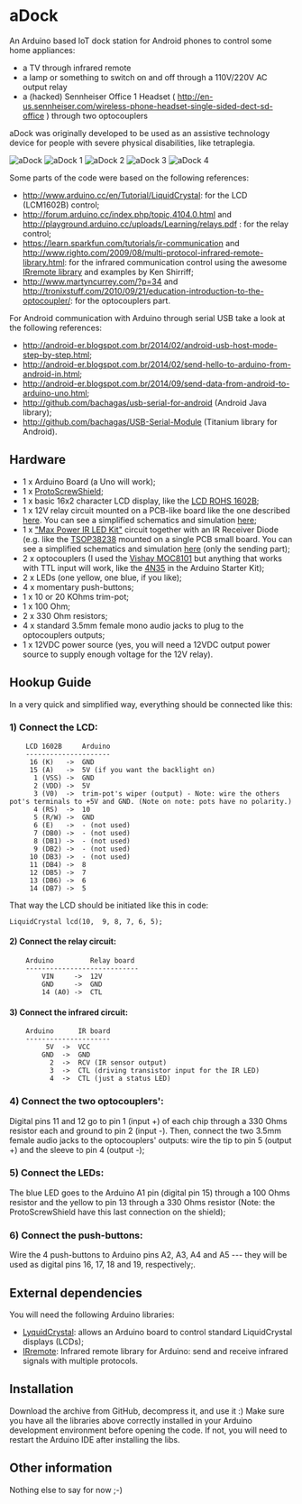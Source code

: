 aDock
=====

An Arduino based IoT dock station for Android phones to control some home appliances:
   - a TV through infrared remote
   - a lamp or something to switch on and off through a 110V/220V AC output relay
   - a (hacked) Sennheiser Office 1 Headset ( http://en-us.sennheiser.com/wireless-phone-headset-single-sided-dect-sd-office ) through two optocouplers

aDock was originally developed to be used as an assistive technology device for people with severe physical disabilities, like tetraplegia.

![aDock](https://lh6.googleusercontent.com/-ZKWjFbm4LK8/VEEmTJqalMI/AAAAAAAADxw/OPLhkcUFIHE/w1027-h577-no/IMG_20141017_112033474.jpg)
![aDock 1](https://lh5.googleusercontent.com/p1U49aUQxMMKjyUqoll-KXYxJKiNjKQgQXaAHQ1dS5g=w390-h219-p-no)
![aDock 2](https://lh4.googleusercontent.com/Fauxd9TIfo0pjvG5zhMxCcIeeX88-kqLog4BqgA2DdA=w391-h219-p-no)
![aDock 3](https://lh3.googleusercontent.com/W8GNl8H-xUPrIfo8NvUDYPI14jcjQFZYaPtALP3RTHU=w390-h219-p-no)
![aDock 4](https://lh6.googleusercontent.com/fWBDQ83xDXv43E13XOrkDvRGFU-X3mOkLNQPMSFnPgw=w396-h222-p-no)

Some parts of the code were based on the following references:
   - http://www.arduino.cc/en/Tutorial/LiquidCrystal: for the LCD (LCM1602B) control;
   - http://forum.arduino.cc/index.php/topic,4104.0.html and http://playground.arduino.cc/uploads/Learning/relays.pdf : for the relay control;
   - https://learn.sparkfun.com/tutorials/ir-communication and http://www.righto.com/2009/08/multi-protocol-infrared-remote-library.html: for the infrared communication control using the awesome [IRremote library](http://github.com/shirriff/Arduino-IRremote) and examples by Ken Shirriff;
   - http://www.martyncurrey.com/?p=34 and http://tronixstuff.com/2010/09/21/education-introduction-to-the-optocoupler/: for the optocouplers part.

For Android communication with Arduino through serial USB take a look at the following references: 
   - http://android-er.blogspot.com.br/2014/02/android-usb-host-mode-step-by-step.html;
   - http://android-er.blogspot.com.br/2014/02/send-hello-to-arduino-from-android-in.html;
   - http://android-er.blogspot.com.br/2014/09/send-data-from-android-to-arduino-uno.html;
   - http://github.com/bachagas/usb-serial-for-android (Android Java library);
   - http://github.com/bachagas/USB-Serial-Module (Titanium library for Android).

Hardware
--------

- 1 x Arduino Board (a Uno will work);
- 1 x [ProtoScrewShield](https://www.sparkfun.com/products/9729);
- 1 x basic 16x2 character LCD display, like the [LCD ROHS 1602B](http://multilogica-shop.com/LCD_16x2_preto_sobre_verde);
- 1 x 12V relay circuit mounted on a PCB-like board like the one described [here](http://www.instructables.com/id/Connecting-a-12V-Relay-to-Arduino/?ALLSTEPS). You can see a simplified schematics and simulation [here](http://www.falstad.com/circuit/#%24+1+5.0E-6+11.086722712598126+43+2.0+50%0Aw+336+288+336+336+1%0Aw+336+256+336+208+1%0AL+128+272+80+272+0+0+true+5.0+0.0%0AO+336+256+400+256+1%0A178+336+112+432+112+0+1+0.2+1.0000262328429621E-13+0.05+1000000.0+0.02+233.0%0Ad+336+160+288+160+1+0.805904783%0Aw+288+144+336+144+0%0Aw+288+160+288+144+0%0Ar+288+272+192+272+0+1000.0%0A181+480+96+480+128+0+398.8232284946172+40.0+120.0+0.4+0.4%0Av+336+48+432+48+0+1+60.0+127.0+0.0+0.0+0.5%0Aw+336+48+336+112+0%0Aw+480+48+480+96+0%0Aw+432+48+480+48+0%0Aw+432+128+480+128+0%0At+288+272+336+272+0+1+-11.999999999926683+-0.11562430661010605+100.0%0Ag+128+368+128+400+0%0A162+128+304+128+368+1+2.1024259+0.0+1.0+0.0%0Ar+128+272+128+304+0+220.0%0Ag+592+320+592+352+0%0Aw+128+272+192+272+0%0A162+528+320+592+320+1+2.1024259+1.0+0.0+0.0%0At+400+336+448+336+0+1+-10.101880446495288+0.11562430665900605+100.0%0AR+288+144+288+96+0+0+40.0+12.0+0.0+0.0+0.5%0Ag+448+352+448+384+0%0AO+448+320+480+288+1%0Ar+448+224+448+272+0+100.0%0Aw+448+272+448+320+0%0Ar+448+320+528+320+0+470.0%0Aw+336+160+336+208+0%0AR+448+224+448+176+0+0+40.0+12.0+0.0+0.0+0.5%0Ar+336+336+400+336+0+22.0%0Ax+548+294+575+300+0+24+off%0Ax+153+342+180+348+0+24+on%0Ax+64+248+89+254+0+24+ctl%0Ao+2+64+0+35+7.62939453125E-5+9.765625E-5+0+-1%0Ao+3+64+0+34+80.0+9.765625E-5+1+-1%0A);
- 1 x ["Max Power IR LED Kit"](https://www.sparkfun.com/products/10732) circuit together with an IR Receiver Diode (e.g. like the [TSOP38238](https://www.sparkfun.com/products/10266) mounted on a single PCB small board. You can see a simplified schematics and simulation [here](http://www.falstad.com/circuit/#%24+1+5.0E-6+10.634267539816555+43+2.0+50%0Aw+400+320+400+368+1%0Aw+400+288+400+240+1%0A172+400+112+400+80+0+6+5.0+5.0+0.0+0.0+0.5+Collector+Voltage%0Ag+400+368+400+384+0%0At+352+304+400+304+0+1+-4.843611783341876+1.649999999978436E-11+100.0%0Aw+288+304+352+304+1%0Ar+400+112+400+176+0+56.0%0AL+192+304+144+304+0+0+true+5.0+0.0%0Ar+288+304+192+304+0+330.0%0A162+400+176+400+240+1+2.1024259+1.0+0.0+0.0%0Ax+92+314+117+320+0+24+ctl%0Ax+423+215+558+221+0+24+infrared+LED%0A) (only the sending part);
- 2 x optocouplers (I used the [Vishay MOC8101](http://www.vishay.com/product?docid=83660) but anything that works with TTL input will work, like the [4N35](http://arduino.cc/documents/datasheets/opto-4n35.pdf) in the Arduino Starter Kit);
- 2 x LEDs (one yellow, one blue, if you like);
- 4 x momentary push-buttons;
- 1 x 10 or 20 KOhms trim-pot;
- 1 x 100 Ohm;
- 2 x 330 Ohm resistors;
- 4 x standard 3.5mm female mono audio jacks to plug to the optocouplers outputs;
- 1 x 12VDC power source (yes, you will need a 12VDC output power source to supply enough voltage for the 12V relay).

Hookup Guide
------------

In a very quick and simplified way, everything should be connected like this:

### 1) Connect the LCD:
		
		LCD 1602B     Arduino
		---------------------
		 16 (K)   ->  GND
		 15 (A)   ->  5V (if you want the backlight on)
		  1 (VSS) ->  GND
		  2 (VDD) ->  5V
		  3 (V0)  ->  trim-pot's wiper (output) - Note: wire the others pot's terminals to +5V and GND. (Note on note: pots have no polarity.)
		  4 (RS)  ->  10
		  5 (R/W) ->  GND
		  6 (E)   ->  - (not used)
		  7 (DB0) ->  - (not used)
		  8 (DB1) ->  - (not used)
		  9 (DB2) ->  - (not used)
		 10 (DB3) ->  - (not used)
		 11 (DB4) ->  8
		 12 (DB5) ->  7
		 13 (DB6) ->  6
		 14 (DB7) ->  5

That way the LCD should be initiated like this in code:

	LiquidCrystal lcd(10,  9, 8, 7, 6, 5);

#### 2) Connect the relay circuit:

		Arduino         Relay board
		----------------------------
			VIN     ->  12V
		    GND     ->  GND
		    14 (A0) ->  CTL

#### 3) Connect the infrared circuit:

		Arduino      IR board
		---------------------
			 5V  ->  VCC
		    GND  ->  GND
		      2  ->  RCV (IR sensor output)
			  3  ->  CTL (driving transistor input for the IR LED)
		      4  ->  CTL (just a status LED)
			
### 4) Connect the two optocouplers':

Digital pins 11 and 12 go to pin 1 (input +) of each chip through a 330 Ohms resistor each and ground to pin 2 (input -). Then, connect the two 3.5mm female audio jacks to the optocouplers' outputs: wire the tip to pin 5 (output +) and the sleeve to pin 4 (output -);

### 5) Connect the LEDs:

The blue LED goes to the Arduino A1 pin (digital pin 15) through a 100 Ohms resistor and the yellow to pin 13 through a 330 Ohms resistor (Note: the ProtoScrewShield have this last connection on the shield);

### 6) Connect the push-buttons:

Wire the 4 push-buttons to Arduino pins A2, A3, A4 and A5 --- they will be used as digital pins 16, 17, 18 and 19, respectively;.
	 
External dependencies
---------------------

You will need the following Arduino libraries:
- [LyquidCrystal](http://arduino.cc/en/Reference/LiquidCrystal): allows an Arduino board to control standard LiquidCrystal displays (LCDs);
- [IRremote](https://github.com/bachagas/Arduino-IRremote): Infrared remote library for Arduino: send and receive infrared signals with multiple protocols.

Installation
------------

Download the archive from GitHub, decompress it, and use it :)
Make sure you have all the libraries above correctly installed in your Arduino development environment before opening the code.
If not, you will need to restart the Arduino IDE after installing the libs.

Other information
-----------------

Nothing else to say for now ;-)
